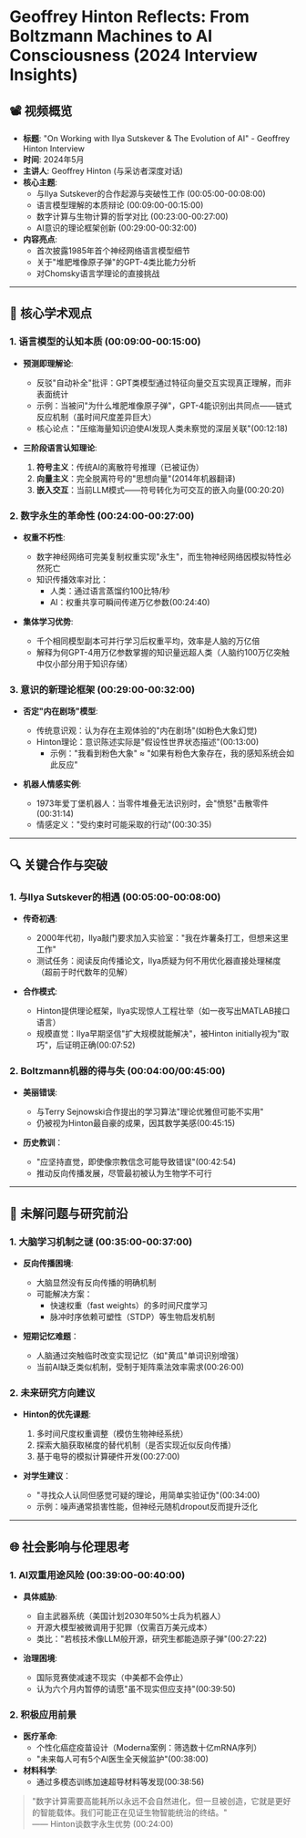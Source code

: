 # Geoffrey Hinton Reflects: From Boltzmann Machines to AI Consciousness (2024 Interview Insights)

## 📽️ 视频概览
- **标题**: "On Working with Ilya Sutskever & The Evolution of AI" - Geoffrey Hinton Interview
- **时间**: 2024年5月
- **主讲人**: Geoffrey Hinton (与采访者深度对话)
- **核心主题**:
  - 与Ilya Sutskever的合作起源与突破性工作 (00:05:00-00:08:00)
  - 语言模型理解的本质辩论 (00:09:00-00:15:00)
  - 数字计算与生物计算的哲学对比 (00:23:00-00:27:00)
  - AI意识的理论框架创新 (00:29:00-00:32:00)
- **内容亮点**:
  - 首次披露1985年首个神经网络语言模型细节
  - 关于"堆肥堆像原子弹"的GPT-4类比能力分析
  - 对Chomsky语言学理论的直接挑战

---

## 🎯 核心学术观点

### 1. **语言模型的认知本质 (00:09:00-00:15:00)**
- **预测即理解论**:
  - 反驳"自动补全"批评：GPT类模型通过特征向量交互实现真正理解，而非表面统计
  - 示例：当被问"为什么堆肥堆像原子弹"，GPT-4能识别出共同点——链式反应机制（虽时间尺度差异巨大）
  - 核心论点："压缩海量知识迫使AI发现人类未察觉的深层关联"(00:12:18)

- **三阶段语言认知理论**:
  1. **符号主义**：传统AI的离散符号推理（已被证伪）
  2. **向量主义**：完全脱离符号的"思想向量"(2014年机器翻译)
  3. **嵌入交互**：当前LLM模式——符号转化为可交互的嵌入向量(00:20:20)

### 2. **数字永生的革命性 (00:24:00-00:27:00)**
- **权重不朽性**:
  - 数字神经网络可完美复制权重实现"永生"，而生物神经网络因模拟特性必然死亡
  - 知识传播效率对比：
    - 人类：通过语言蒸馏约100比特/秒
    - AI：权重共享可瞬间传递万亿参数(00:24:40)

- **集体学习优势**:
  - 千个相同模型副本可并行学习后权重平均，效率是人脑的万亿倍
  - 解释为何GPT-4用万亿参数掌握的知识量远超人类（人脑约100万亿突触中仅小部分用于知识存储）

### 3. **意识的新理论框架 (00:29:00-00:32:00)**
- **否定"内在剧场"模型**:
  - 传统意识观：认为存在主观体验的"内在剧场"(如粉色大象幻觉)
  - Hinton理论：意识陈述实际是"假设性世界状态描述"(00:13:00)
    - 示例："我看到粉色大象" ≈ "如果有粉色大象存在，我的感知系统会如此反应"

- **机器人情感实例**:
  - 1973年爱丁堡机器人：当零件堆叠无法识别时，会"愤怒"击散零件(00:31:14)
  - 情感定义："受约束时可能采取的行动"(00:30:35)

---

## 🔍 关键合作与突破

### 1. **与Ilya Sutskever的相遇 (00:05:00-00:08:00)**
- **传奇初遇**:
  - 2000年代初，Ilya敲门要求加入实验室："我在炸薯条打工，但想来这里工作"
  - 测试任务：阅读反向传播论文，Ilya质疑为何不用优化器直接处理梯度（超前于时代数年的见解）

- **合作模式**:
  - Hinton提供理论框架，Ilya实现惊人工程壮举（如一夜写出MATLAB接口语言）
  - 规模直觉：Ilya早期坚信"扩大规模就能解决"，被Hinton initially视为"取巧"，后证明正确(00:07:52)

### 2. **Boltzmann机器的得与失 (00:04:00/00:45:00)**
- **美丽错误**:
  - 与Terry Sejnowski合作提出的学习算法"理论优雅但可能不实用"
  - 仍被视为Hinton最自豪的成果，因其数学美感(00:45:15)

- **历史教训**：
  - "应坚持直觉，即使像宗教信念可能导致错误"(00:42:54)
  - 推动反向传播发展，尽管最初被认为生物学不可行

---

## 🧠 未解问题与研究前沿

### 1. **大脑学习机制之谜 (00:35:00-00:37:00)**
- **反向传播困境**:
  - 大脑显然没有反向传播的明确机制
  - 可能解决方案：
    - 快速权重（fast weights）的多时间尺度学习
    - 脉冲时序依赖可塑性（STDP）等生物启发机制

- **短期记忆难题**：
  - 人脑通过突触临时改变实现记忆（如"黄瓜"单词识别增强）
  - 当前AI缺乏类似机制，受制于矩阵乘法效率需求(00:26:00)

### 2. **未来研究方向建议**
- **Hinton的优先课题**:
  1. 多时间尺度权重调整（模仿生物神经系统）
  2. 探索大脑获取梯度的替代机制（是否实现近似反向传播）
  3. 基于电导的模拟计算硬件开发(00:27:00)

- **对学生建议**：
  - "寻找众人认同但感觉可疑的理论，用简单实验证伪"(00:34:00)
  - 示例：噪声通常损害性能，但神经元随机dropout反而提升泛化

---

## 🌐 社会影响与伦理思考

### 1. **AI双重用途风险 (00:39:00-00:40:00)**
- **具体威胁**:
  - 自主武器系统（美国计划2030年50%士兵为机器人）
  - 开源大模型被微调用于犯罪（仅需百万美元成本）
  - 类比："若核技术像LLM般开源，研究生都能造原子弹"(00:27:22)

- **治理困境**:
  - 国际竞赛使减速不现实（中美都不会停止）
  - 认为六个月内暂停的请愿"虽不现实但应支持"(00:39:50)

### 2. **积极应用前景**
- **医疗革命**:
  - 个性化癌症疫苗设计（Moderna案例：筛选数十亿mRNA序列）
  - "未来每人可有5个AI医生全天候监护"(00:38:00)
- **材料科学**:
  - 通过多模态训练加速超导材料等发现(00:38:56)

> "数字计算需要高能耗所以永远不会自然进化，但一旦被创造，它就是更好的智能载体。我们可能正在见证生物智能统治的终结。"  
> —— Hinton谈数字永生优势 (00:24:00)
